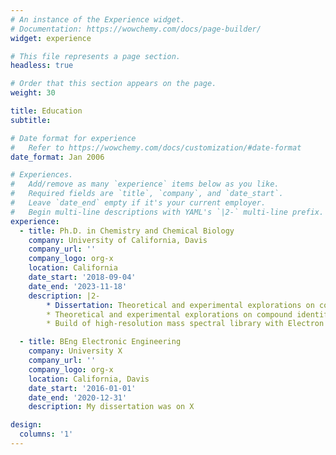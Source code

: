 ```yaml
---
# An instance of the Experience widget.
# Documentation: https://wowchemy.com/docs/page-builder/
widget: experience

# This file represents a page section.
headless: true

# Order that this section appears on the page.
weight: 30

title: Education
subtitle:

# Date format for experience
#   Refer to https://wowchemy.com/docs/customization/#date-format
date_format: Jan 2006

# Experiences.
#   Add/remove as many `experience` items below as you like.
#   Required fields are `title`, `company`, and `date_start`.
#   Leave `date_end` empty if it's your current employer.
#   Begin multi-line descriptions with YAML's `|2-` multi-line prefix.
experience:
  - title: Ph.D. in Chemistry and Chemical Biology
    company: University of California, Davis
    company_url: ''
    company_logo: org-x
    location: California
    date_start: '2018-09-04'
    date_end: '2023-11-18'
    description: |2-
        * Dissertation: Theoretical and experimental explorations on compound identification in metabolomics  
        * Theoretical and experimental explorations on compound identification in metabolomics
        * Build of high-resolution mass spectral library with Electron and Chemical Ionization source

  - title: BEng Electronic Engineering
    company: University X
    company_url: ''
    company_logo: org-x
    location: California, Davis
    date_start: '2016-01-01'
    date_end: '2020-12-31'
    description: My dissertation was on X

design:
  columns: '1'
---
```

